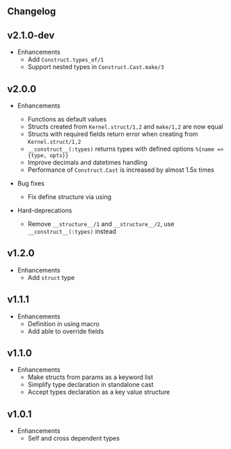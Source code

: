 ## Changelog

## v2.1.0-dev

* Enhancements
  * Add `Construct.types_of/1`
  * Support nested types in `Construct.Cast.make/3`

## v2.0.0

* Enhancements
  * Functions as default values
  * Structs created from `Kernel.struct/1,2` and `make/1,2` are now equal
  * Structs with required fields return error when creating from `Kernel.struct/1,2`
  * `__construct__(:types)` returns types with defined options `%{name => {type, opts}}`
  * Improve decimals and datetimes handling
  * Performance of `Construct.Cast` is increased by almost 1.5x times

* Bug fixes
  * Fix define structure via using

* Hard-deprecations
  * Remove `__structure__/1` and `__structure__/2`, use `__construct__(:types)` instead

## v1.2.0

* Enhancements
  * Add `struct` type

## v1.1.1

* Enhancements
  * Definition in using macro
  * Add able to override fields

## v1.1.0

* Enhancements
  * Make structs from params as a keyword list
  * Simplify type declaration in standalone cast
  * Accept types declaration as a key value structure

## v1.0.1

* Enhancements
  * Self and cross dependent types
